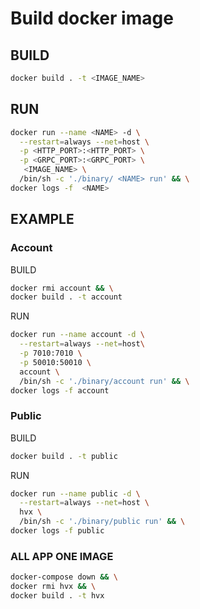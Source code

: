# Build docker image

## BUILD
```bash
docker build . -t <IMAGE_NAME>
```
## RUN
```bash
docker run --name <NAME> -d \
  --restart=always --net=host \
  -p <HTTP_PORT>:<HTTP_PORT> \
  -p <GRPC_PORT>:<GRPC_PORT> \
   <IMAGE_NAME> \
  /bin/sh -c './binary/ <NAME> run' && \
docker logs -f  <NAME>
```


## EXAMPLE
### Account
BUILD
```bash
docker rmi account && \
docker build . -t account
```
RUN
```bash
docker run --name account -d \
  --restart=always --net=host\
  -p 7010:7010 \
  -p 50010:50010 \
  account \
  /bin/sh -c './binary/account run' && \
docker logs -f account
```


### Public
BUILD
```bash
docker build . -t public
```
RUN
```bash
docker run --name public -d \
  --restart=always --net=host \
  hvx \
  /bin/sh -c './binary/public run' && \
docker logs -f public
```


### ALL APP ONE IMAGE
```bash
docker-compose down && \
docker rmi hvx && \
docker build . -t hvx
```
